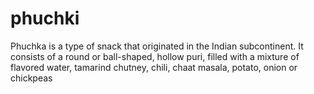 # phuchki
Phuchka is a type of snack that originated in the Indian subcontinent. It consists of a round or ball-shaped, hollow puri, filled with a mixture of flavored water, tamarind chutney, chili, chaat masala, potato, onion or chickpeas
